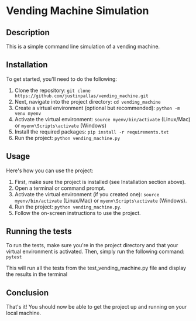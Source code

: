 # Vending Machine Simulation

## Description
This is a simple command line simulation of a vending machine.

## Installation
To get started, you'll need to do the following:

1. Clone the repository: `git clone https://github.com/justinpallas/vending_machine.git`
2. Next, navigate into the project directory: `cd vending_machine`
3. Create a virtual environment (optional but recommended): `python -m venv myenv`
4. Activate the virtual environment: `source myenv/bin/activate` (Linux/Mac) or `myenv\Scripts\activate` (Windows)
5. Install the required packages: `pip install -r requirements.txt`
6. Run the project: `python vending_machine.py`

## Usage
Here's how you can use the project:

1. First, make sure the project is installed (see Installation section above).
2. Open a terminal or command prompt.
3. Activate the virtual environment (if you created one): `source myenv/bin/activate` (Linux/Mac) or `myenv\Scripts\activate` (Windows).
4. Run the project: `python vending_machine.py`.
5. Follow the on-screen instructions to use the project.

## Running the tests
To run the tests, make sure you're in the project directory and that your virtual environment is activated. 
Then, simply run the following command: `pytest`

This will run all the tests from the test_vending_machine.py file and display the results in the terminal

## Conclusion
That's it! You should now be able to get the project up and running on your local machine.

